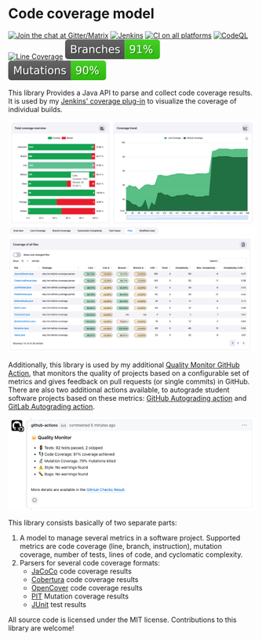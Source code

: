 # Code coverage model 

[![Join the chat at Gitter/Matrix](https://badges.gitter.im/jenkinsci/code-coverage-api-plugin.svg)](https://gitter.im/jenkinsci/code-coverage-api-plugin?utm_source=badge&utm_medium=badge&utm_campaign=pr-badge)
[![Jenkins](https://ci.jenkins.io/job/Plugins/job/coverage-model/job/main/badge/icon?subject=Jenkins%20CI)](https://ci.jenkins.io/job/Plugins/job/coverage-model/job/main/)
[![CI on all platforms](https://github.com/jenkinsci/coverage-model/workflows/GitHub%20CI/badge.svg)](https://github.com/jenkinsci/coverage-model/actions/workflows/ci.yml)
[![CodeQL](https://github.com/jenkinsci/coverage-model/workflows/CodeQL/badge.svg)](https://github.com/jenkinsci/coverage-model/actions/workflows/codeql.yml)
[![Line Coverage](https://raw.githubusercontent.com/jenkinsci/coverage-model/main/badges/line-coverage.svg)](https://app.codecov.io/gh/jenkinsci/coverage-model)
[![Branch Coverage](https://raw.githubusercontent.com/jenkinsci/coverage-model/main/badges/branch-coverage.svg)](https://app.codecov.io/gh/jenkinsci/coverage-model)
[![Mutation Coverage](https://raw.githubusercontent.com/jenkinsci/coverage-model/main/badges/mutation-coverage.svg)](https://github.com/jenkinsci/coverage-model/actions/workflows/quality-monitor.yml)

This library Provides a Java API to parse and collect code coverage results.
It is used by my [Jenkins' coverage plug-in](https://github.com/jenkinsci/coverage-plugin) to visualize
the coverage of individual builds.

![Jenkins Coverage Plug-in Overview](doc/jenkins-1.png)
![Jenkins Coverage Plug-in Files](doc/jenkins-2.png)

Additionally, this library is used by my additional [Quality Monitor GitHub Action](https://github.com/uhafner/quality-monitor), that monitors the quality of projects based on a configurable set of metrics and gives feedback on pull requests (or single commits) in GitHub.
There are also two additional actions available, to autograde student software projects based
on these metrics: [GitHub Autograding action](https://github.com/uhafner/autograding-github-action) and [GitLab Autograding action](https://github.com/uhafner/autograding-gitlab-action).

![Quality Monitor GitHub Action](doc/quality-monitor.png)

This library consists basically of two separate parts:

1. A model to manage several metrics in a software project. Supported metrics are code coverage (line, branch, instruction), mutation coverage, number of tests, lines of code, and cyclomatic complexity.
2. Parsers for several code coverage formats:
    * [JaCoCo](https://github.com/jacoco/jacoco/tree/master) code coverage results
    * [Cobertura](https://cobertura.github.io/cobertura/) code coverage results
    * [OpenCover](https://github.com/OpenCover/opencover) code coverage results
    * [PIT](https://pitest.org/) Mutation coverage results
    * [JUnit](https://junit.org/junit5/) test results

All source code is licensed under the MIT license. Contributions to this library are welcome! 
